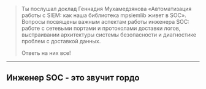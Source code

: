 > Ты послушал доклад Геннадия Мухамедзянова «Автоматизация работы с SIEM: как наша библиотека mpsiemlib живет в SOC». Вопросы посвящены важным аспектам работы инженера SOC: работе с сетевыми портами и протоколами доставки логов, выстраивании архитектуры системы безопасности и диагностике проблем с доставкой данных.
>
> Ответь на них все!
___
## Инженер SOC - это звучит гордо
